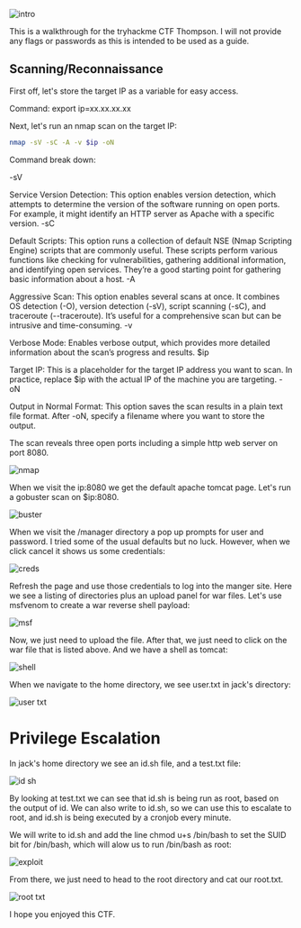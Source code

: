 ![intro](https://github.com/user-attachments/assets/e1d0f3d1-a767-446b-a75f-6b857c6f4137)

This is a walkthrough for the tryhackme CTF Thompson. I will not provide any flags or passwords as this is intended to be used as a guide. 

## Scanning/Reconnaissance

First off, let's store the target IP as a variable for easy access.

Command: export ip=xx.xx.xx.xx

Next, let's run an nmap scan on the target IP:
```bash
nmap -sV -sC -A -v $ip -oN
```

Command break down:

-sV

Service Version Detection: This option enables version detection, which attempts to determine the version of the software running on open ports. For example, it might identify an HTTP server as Apache with a specific version.
-sC

Default Scripts: This option runs a collection of default NSE (Nmap Scripting Engine) scripts that are commonly useful. These scripts perform various functions like checking for vulnerabilities, gathering additional information, and identifying open services. They’re a good starting point for gathering basic information about a host.
-A

Aggressive Scan: This option enables several scans at once. It combines OS detection (-O), version detection (-sV), script scanning (-sC), and traceroute (--traceroute). It’s useful for a comprehensive scan but can be intrusive and time-consuming.
-v

Verbose Mode: Enables verbose output, which provides more detailed information about the scan’s progress and results.
$ip

Target IP: This is a placeholder for the target IP address you want to scan. In practice, replace $ip with the actual IP of the machine you are targeting.
-oN

Output in Normal Format: This option saves the scan results in a plain text file format. After -oN, specify a filename where you want to store the output.

The scan reveals three open ports including a simple http web server on port 8080.

![nmap](https://github.com/user-attachments/assets/7dfd6640-2b53-4d6d-bcda-b1e25ecf49b9)

When we visit the ip:8080 we get the default apache tomcat page. Let's run a gobuster scan on $ip:8080.

![buster](https://github.com/user-attachments/assets/0d164a8c-413a-4726-9167-fb3c4ceac7d5)

When we visit the /manager directory a pop up prompts for user and password. I tried some of the usual defaults but no luck. However, when we click cancel it shows us some credentials:

![creds](https://github.com/user-attachments/assets/6425c364-4cf7-414a-b4fc-b106bce24ce7)

Refresh the page and use those credentials to log into the manger site. 
Here we see a listing of directories plus an upload panel for war files. Let's use msfvenom to create a war reverse shell payload:

![msf](https://github.com/user-attachments/assets/4076239d-b668-4fb2-9f6a-103313808642)

Now, we just need to upload the file. After that, we just need to click on the war file that is listed above. And we have a shell as tomcat:

![shell](https://github.com/user-attachments/assets/91b3499b-8fd4-4ab7-9d68-2d5f70d4db42)

When we navigate to the home directory, we see user.txt in jack's directory:

![user txt](https://github.com/user-attachments/assets/6cb6d8ac-dd18-4c75-9819-a28e55739495)

# Privilege Escalation

In jack's home directory we see an id.sh file, and a test.txt file:

![id sh](https://github.com/user-attachments/assets/c37def8b-c2c7-4274-b638-c1eed36db692)

By looking at test.txt we can see that id.sh is being run as root, based on the output of id. We can also write to id.sh, so we can use this to escalate to root, and id.sh is being executed by a cronjob every minute.

We will write to id.sh and add the line chmod u+s /bin/bash to set the SUID bit for /bin/bash, which will alow us to run /bin/bash as root:

![exploit](https://github.com/user-attachments/assets/b2a9bcfa-915f-4ebb-9317-77560acbd143)

From there, we just need to head to the root directory and cat our root.txt. 

![root txt](https://github.com/user-attachments/assets/c415d9af-b440-4ded-a306-29e3d2e44555)

I hope you enjoyed this CTF.







